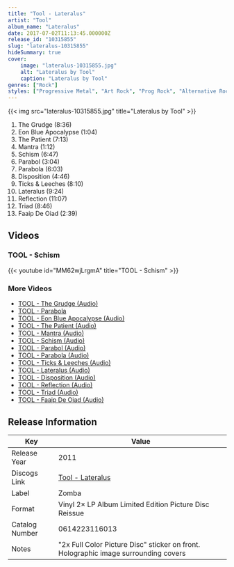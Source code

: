 ```yaml
---
title: "Tool - Lateralus"
artist: "Tool"
album_name: "Lateralus"
date: 2017-07-02T11:13:45.000000Z
release_id: "10315855"
slug: "lateralus-10315855"
hideSummary: true
cover:
    image: "lateralus-10315855.jpg"
    alt: "Lateralus by Tool"
    caption: "Lateralus by Tool"
genres: ["Rock"]
styles: ["Progressive Metal", "Art Rock", "Prog Rock", "Alternative Rock", "Experimental"]
---
```


{{< img src="lateralus-10315855.jpg" title="Lateralus by Tool" >}}

<!-- section break -->

1. The Grudge (8:36)
2. Eon Blue Apocalypse (1:04)
3. The Patient (7:13)
4. Mantra (1:12)
5. Schism (6:47)
6. Parabol (3:04)
7. Parabola (6:03)
8. Disposition (4:46)
9. Ticks & Leeches (8:10)
10. Lateralus (9:24)
11. Reflection (11:07)
12. Triad (8:46)
13. Faaip De Oiad (2:39)

<!-- section break -->




## Videos
### TOOL - Schism
{{< youtube id="MM62wjLrgmA" title="TOOL - Schism" >}}<br>

### More Videos

- [TOOL - The Grudge (Audio)](https://www.youtube.com/watch?v=3BXyEUOuNds)
- [TOOL - Parabola](https://www.youtube.com/watch?v=-_nQhGR0K8M)
- [TOOL - Eon Blue Apocalypse (Audio)](https://www.youtube.com/watch?v=75hGl9stdQI)
- [TOOL - The Patient (Audio)](https://www.youtube.com/watch?v=rDrhI1GUnNg)
- [TOOL - Mantra (Audio)](https://www.youtube.com/watch?v=cDuLYGYHhQk)
- [TOOL - Schism (Audio)](https://www.youtube.com/watch?v=80RtBeB61LE)
- [TOOL - Parabol (Audio)](https://www.youtube.com/watch?v=ynzDDi9Y044)
- [TOOL - Parabola (Audio)](https://www.youtube.com/watch?v=-DuAAmHpGbw)
- [TOOL - Ticks & Leeches (Audio)](https://www.youtube.com/watch?v=q0BOpkA2Vs4)
- [TOOL - Lateralus (Audio)](https://www.youtube.com/watch?v=Y7JG63IuaWs)
- [TOOL - Disposition (Audio)](https://www.youtube.com/watch?v=dUQjGpm5Kr8)
- [TOOL - Reflection (Audio)](https://www.youtube.com/watch?v=4MzVuHqsNoM)
- [TOOL - Triad (Audio)](https://www.youtube.com/watch?v=JAzLQ5aeAOw)
- [TOOL - Faaip De Oiad (Audio)](https://www.youtube.com/watch?v=7RmLkY1387A)


## Release Information
|  Key           | Value                                                |
| ---------------| ---------------------------------------------------- |
| Release Year   | 2011                                   |
| Discogs Link   | [Tool - Lateralus](https://www.discogs.com/release/10315855-Tool-Lateralus) |
| Label          | Zomba |
| Format         | Vinyl 2× LP Album Limited Edition Picture Disc Reissue |
| Catalog Number | 0614223116013 |
| Notes | "2x Full Color Picture Disc" sticker on front.  Holographic image surrounding covers |